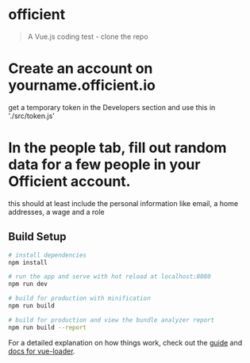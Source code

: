 # officient

> A Vue.js coding test - clone the repo

# Create an account on yourname.officient.io
get a temporary token in the Developers section and use this in './src/token.js'

# In the people tab, fill out random data for a few people in your Officient account.
this should at least include the personal information like email, a home addresses, a wage and a role

## Build Setup

``` bash
# install dependencies
npm install

# run the app and serve with hot reload at localhost:8080
npm run dev

# build for production with minification
npm run build

# build for production and view the bundle analyzer report
npm run build --report
```

For a detailed explanation on how things work, check out the [guide](http://vuejs-templates.github.io/webpack/) and [docs for vue-loader](http://vuejs.github.io/vue-loader).
